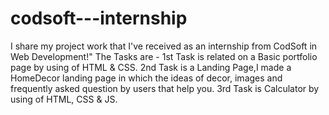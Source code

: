# codsoft---internship
I share my  project work that I've received as an internship from CodSoft in Web Development!"
The Tasks are -
1st Task is related on a Basic portfolio page by using of HTML & CSS.
2nd Task is a Landing Page,I made a HomeDecor landing page in which the ideas of decor, images and frequently asked question by users that help you.
3rd Task is Calculator by using of HTML, CSS & JS.
